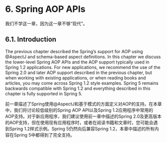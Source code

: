 # 6. Spring AOP APIs

我们不学这一章，因为这一章不够“现代”。  

## 6.1. Introduction

The previous chapter described the Spring’s support for AOP using @AspectJ and schema-based aspect definitions. In this chapter we discuss the lower-level Spring AOP APIs and the AOP support typically used in Spring 1.2 applications. For new applications, we recommend the use of the Spring 2.0 and later AOP support described in the previous chapter, but when working with existing applications, or when reading books and articles, you may come across Spring 1.2 style examples. Spring 5 remains backwards compatible with Spring 1.2 and everything described in this chapter is fully supported in Spring 5.

前一章描述了Spring使用@AspectJ和基于模式的方面定义对AOP的支持。在本章中，我们将讨论较低级别的Spring AOP API以及Spring 1.2应用程序中常用的AOP支持。对于新应用程序，我们建议使用前一章中描述的Spring 2.0及更高版本的AOP支持，但在使用现有应用程序时，或者在阅读书籍和文章时，您可能会遇到Spring 1.2样式示例。Spring 5仍然向后兼容Spring 1.2，本章中描述的所有内容在Spring 5中都得到了完全支持。

